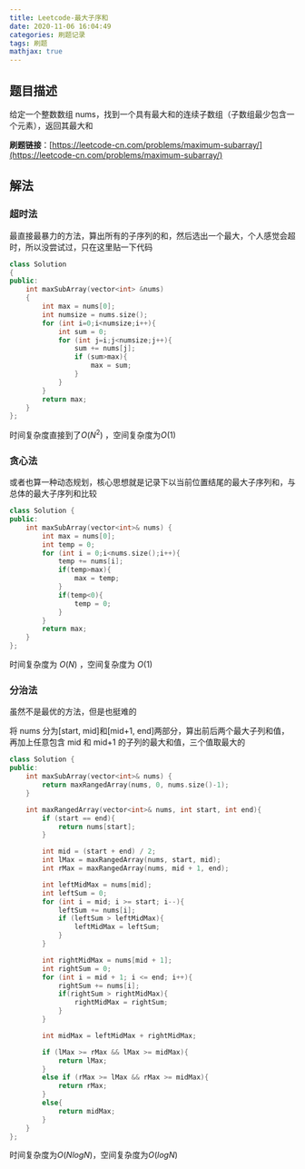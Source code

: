 ```yaml
---
title: Leetcode-最大子序和
date: 2020-11-06 16:04:49
categories: 刷题记录
tags: 刷题
mathjax: true
---
```


## 题目描述

给定一个整数数组 nums，找到一个具有最大和的连续子数组（子数组最少包含一个元素），返回其最大和

**刷题链接**：[https://leetcode-cn.com/problems/maximum-subarray/](https://leetcode-cn.com/problems/maximum-subarray/)

<!--more-->

## 解法

### 超时法

最直接最暴力的方法，算出所有的子序列的和，然后选出一个最大，个人感觉会超时，所以没尝试过，只在这里贴一下代码

```C++
class Solution
{
public:
    int maxSubArray(vector<int> &nums)
    {
        int max = nums[0];
        int numsize = nums.size();
        for (int i=0;i<numsize;i++){
            int sum = 0;
            for (int j=i;j<numsize;j++){
                sum += nums[j];
                if (sum>max){
                    max = sum;
                }
            }
        }
        return max;
    }
};
```

时间复杂度直接到了$O(N^2)$ ，空间复杂度为$O(1)$

### 贪心法

或者也算一种动态规划，核心思想就是记录下以当前位置结尾的最大子序列和，与总体的最大子序列和比较

```C++
class Solution {
public:
    int maxSubArray(vector<int>& nums) {
        int max = nums[0];
        int temp = 0;
        for (int i = 0;i<nums.size();i++){
            temp += nums[i];
            if(temp>max){
                max = temp;
            }
            if(temp<0){
                temp = 0;
            }
        }
        return max;
    }
};
```

时间复杂度为 $O(N)$ ，空间复杂度为 $O(1)$

### 分治法

虽然不是最优的方法，但是也挺难的

将 nums 分为[start, mid]和[mid+1, end]两部分，算出前后两个最大子列和值，再加上任意包含 mid 和 mid+1 的子列的最大和值，三个值取最大的

```C++
class Solution {
public:
    int maxSubArray(vector<int>& nums) {
        return maxRangedArray(nums, 0, nums.size()-1);
    }

    int maxRangedArray(vector<int>& nums, int start, int end){
        if (start == end){
            return nums[start];
        }

        int mid = (start + end) / 2;
        int lMax = maxRangedArray(nums, start, mid);
        int rMax = maxRangedArray(nums, mid + 1, end);

        int leftMidMax = nums[mid];
        int leftSum = 0;
        for (int i = mid; i >= start; i--){
            leftSum += nums[i];
            if (leftSum > leftMidMax){
                leftMidMax = leftSum;
            }
        }

        int rightMidMax = nums[mid + 1];
        int rightSum = 0;
        for (int i = mid + 1; i <= end; i++){
            rightSum += nums[i];
            if(rightSum > rightMidMax){
                rightMidMax = rightSum;
            }
        }

        int midMax = leftMidMax + rightMidMax;

        if (lMax >= rMax && lMax >= midMax){
            return lMax;
        }
        else if (rMax >= lMax && rMax >= midMax){
            return rMax;
        }
        else{
            return midMax;
        }
    }
};
```

时间复杂度为$O(NlogN)$，空间复杂度为$O(logN)$
